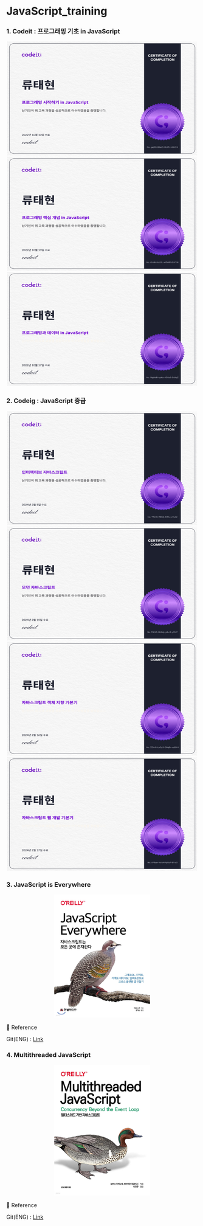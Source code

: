 # JavaScript_training

### 1. Codeit : 프로그래밍 기초 in JavaScript

<p align = "center">
  <img src="img/Programming_In_JS.jpg" width="500px" height="300px" >
  <img src="img/Programming_KeyConcept_In_JS.jpg" width="500px" height="300px" >
  <img src="img/Programming_Data_In_JS.jpg" width="500px" height="300px" >
</p>

### 2. Codeig : JavaScript 중급

<p align = "center">
  <img src="img/Interactive_JS.jpg" width="500px" height="300px" >
  <img src="img/Mordern_JS.jpg" width="500px" height="300px" >
  <img src="img/OOP_JS.jpg" width="500px" height="300px" >
  <img src="img/WebDev_JS.jpg" width="500px" height="300px" >
</p>

### 3. JavaScript is Everywhere

<p align="center">
<img src="img/javascript everywhere.jpeg" width="50%" height="50%">
</p>

📎 Reference

<p> Git(ENG) : <a href = "https://github.com/javascripteverywhere"> Link</a> </p>

### 4. Multithreaded JavaScript

<p align="center">
<img src="img/Multithreaded_JavaScript.jpg" width="50%" height="50%">
</p>

📎 Reference

<p> Git(ENG) : <a href = "https://github.com/MultithreadedJSBook"> Link</a> </p>
